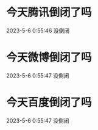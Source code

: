# 今天腾讯倒闭了吗

2023-5-6 0:55:46 没倒闭

# 今天微博倒闭了吗

2023-5-6 0:55:47 没倒闭

# 今天百度倒闭了吗

2023-5-6 0:55:47 没倒闭

